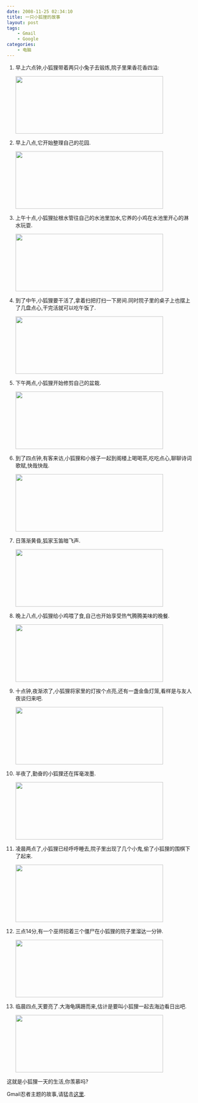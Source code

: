 ```yaml
---
date: 2008-11-25 02:34:10
title: 一只小狐狸的故事
layout: post
tags:
    - Gmail
    - Google
categories:
    - 电脑
---
```


1. 早上六点钟,小狐狸带着两只小兔子去锻炼,院子里果香花香四溢:

    <img class="alignnone" src="https://lh6.googleusercontent.com/-4E-uN-brmqw/TvwmIx8i65I/AAAAAAABim4/Up1OtTm91MU/s800/6am-400x156.jpeg" alt="" width="400" height="156" />

2. 早上八点,它开始整理自己的花园.

    <img class="alignnone" src="https://lh4.googleusercontent.com/-eCfDB0ADIdg/TvwmKhENw5I/AAAAAAABin4/xoW5TcVoY20/s800/8am-400x156.jpeg" alt="" width="400" height="156" />

3. 上午十点,小狐狸扯根水管往自己的水池里加水,它养的小鸡在水池里开心的淋水玩耍.

    <img class="alignnone" src="https://lh4.googleusercontent.com/-Pix5WJAUUyY/TvwmLxoghTI/AAAAAAABioU/qaY45_YdQqo/s800/10am-400x156.jpeg" alt="" width="400" height="156" />

4. 到了中午,小狐狸要干活了,拿着扫把打扫一下房间.同时院子里的桌子上也摆上了几盘点心,干完活就可以吃午饭了.

    <img class="alignnone" src="https://lh6.googleusercontent.com/-a7KII--rAhQ/TvwmJz_ecWI/AAAAAAABinc/JX7mb9IGYDU/s800/noon-400x156.jpeg" alt="" width="400" height="156" />

5. 下午两点,小狐狸开始修剪自己的盆栽.

    <img class="alignnone" src="https://lh6.googleusercontent.com/-5_g7WMu_3tk/TvwmJjy3_II/AAAAAAABinQ/Df2_4ST6OFc/s800/2pm-400x156.jpeg" alt="" width="400" height="156" />

6. 到了四点钟,有客来访,小狐狸和小猴子一起到阁楼上喝喝茶,吃吃点心,聊聊诗词歌赋,快哉快哉.

    <img class="alignnone" src="https://lh4.googleusercontent.com/-scRogxVSP9U/TvwmKSFi0tI/AAAAAAABioE/hDmdpI5Q2VE/s800/4pm-400x156.jpeg" alt="" width="400" height="156" />

7. 日落渐黄昏,狐家玉笛暗飞声.

    <img class="alignnone" src="https://lh3.googleusercontent.com/-Q-ACD134rZ8/TvwmKFeeQXI/AAAAAAABins/dGKDNM-uf1E/s800/6pm-400x156.jpeg" alt="" width="400" height="156" />

8. 晚上八点,小狐狸给小鸡喂了食,自己也开始享受热气腾腾美味的晚餐.

    <img class="alignnone" src="https://lh5.googleusercontent.com/-K4Mc-0uPHqM/TvwmJTWjEjI/AAAAAAABinI/V0CQXZB_YJo/s800/8pm-400x156.jpeg" alt="" width="400" height="156" />

9. 十点钟,夜渐浓了,小狐狸将家里的灯挨个点亮,还有一盏金鱼灯笼,看样是与友人夜谈归来吧.

    <img alt="" src="https://lh5.googleusercontent.com/-isjUxm4bgQ0/TvwmJm6CM6I/AAAAAAABing/Onv79iK1o7g/s800/10pm-400x156.jpeg" class="alignnone" width="400" height="156" />

10. 半夜了,勤奋的小狐狸还在挥毫泼墨.

    <img alt="" src="https://lh6.googleusercontent.com/-0np61P0azyI/TvwmJSHM9HI/AAAAAAABinE/yHBZGK0l3v0/s800/midnight-400x156.jpeg" class="alignnone" width="400" height="156" />

11. 凌晨两点了,小狐狸已经呼呼睡去,院子里出现了几个小鬼,偷了小狐狸的围棋下了起来.

    <img class="alignnone" src="https://lh4.googleusercontent.com/-eeHeP3XLvV4/TvwmI49gfDI/AAAAAAABim0/2LMYLYBgqio/s800/2am-400x156.jpeg" alt="" width="400" height="156" />

12. 三点14分,有一个巫师招着三个僵尸在小狐狸的院子里溜达一分钟.

    <img class="alignnone" src="https://lh3.googleusercontent.com/-NUjvYC8Cdx4/TvwmKMuS2tI/AAAAAAABinw/uDCdm5wjSSM/s800/314am-400x156.jpeg" alt="" width="400" height="156" />

13. 临晨四点,天要亮了.大海龟蹒跚而来,估计是要叫小狐狸一起去海边看日出吧.

    <img class="alignnone" src="https://lh6.googleusercontent.com/-8oiTC0yogUY/TvwmI1VytcI/AAAAAAABioI/8y3RFJD0tPo/s800/4am-400x156.jpeg" alt="" width="400" height="156" />

这就是小狐狸一天的生活,你羡慕吗?

Gmail忍者主题的故事,请猛击<a href="http://azaleasays.com/2008/12/05/ninja-stor/" target="_blank">这里</a>.
